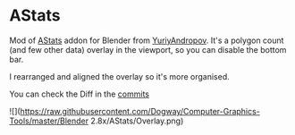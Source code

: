 # AStats

Mod of [AStats](https://github.com/YuriyAndropov/blenderPython/blob/master/AStats.py) addon for Blender from [YuriyAndropov](https://github.com/YuriyAndropov). It's a polygon count (and few other data) overlay in the viewport, so you can disable the bottom bar.

I rearranged and aligned the overlay so it's more organised.

 You can check the Diff in the [commits](https://github.com/Dogway/Computer-Graphics-Tools/commits/master)

![](https://raw.githubusercontent.com/Dogway/Computer-Graphics-Tools/master/Blender 2.8x/AStats/Overlay.png)